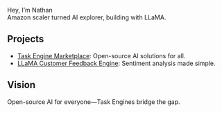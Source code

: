 Hey, I’m Nathan  
Amazon scaler turned AI explorer, building with LLaMA.  

## Projects  
- [Task Engine Marketplace](https://github.com/onepequity/llama-task-engine-marketplace): Open-source AI solutions for all.  
- [LLaMA Customer Feedback Engine](https://github.com/onepequity/llama-sentiment-analysis): Sentiment analysis made simple.  

## Vision  
Open-source AI for everyone—Task Engines bridge the gap.
